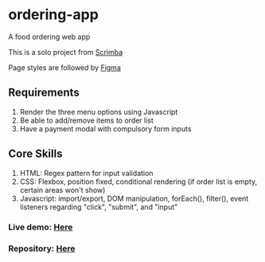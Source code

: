 # ordering-app
A food ordering web app

This is a solo project from [Scrimba](https://scrimba.com/home)

Page styles are followed by [Figma](https://www.figma.com/design/Hdgwo69Dym9vVsxbuPbl0h/Mobile-Restaurant-Menu?node-id=0-1&p=f&t=KvCg9hIJZEu6FeDb-0)

## Requirements
1. Render the three menu options using Javascript
2. Be able to add/remove items to order list
3. Have a payment modal with compulsory form inputs

## Core Skills
1. HTML: Regex pattern for input validation
2. CSS: Flexbox, position fixed, conditional rendering (if order list is empty, certain areas won't show)
3. Javascript: import/export, DOM manipulation, forEach(), filter(), event listeners regarding "click", "submit", and "input"

### Live demo: [Here](https://fantastic-ordering.netlify.app/)

### Repository: [Here](https://github.com/NathanC90/ordering-app/tree/main)
